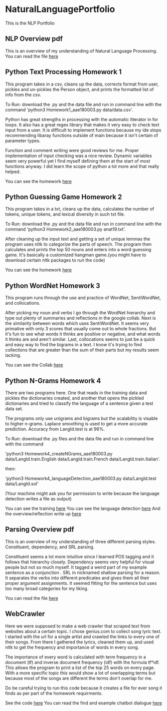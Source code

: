 # NaturalLanguagePortfolio
This is the NLP Portfolio

## NLP Overview pdf

This is an overview of my understanding of Natural Language Processing.
You can read the file [here](Overview_of_NLP.pdf)


## Python Text Processing Homework 1

This program takes in a csv, cleans up the data, corrects format from user, pickles and un-pickles the Person object, and prints the formatted list of info from the csv.

To Run: download the .py and the data file and run in command line with the command 
'python3 Homework1_aae180003.py data/data.csv'.

Python has great strengths in processing with the automatic itterator in for loops. It also has a great regex library that makes it very easy to check text input from a user. It is difficult to implement functions because my ide stops recommending libaray functions outside of main because it isn't certain of parameter types.

Function and comment writing were good reviews for me. Proper implementation of input checking was a nice review. Dynamic variables seem very powerful yet I find myself defining them at the start of most functions anyway. I did learn the scope of python a lot more and that really helped.

You can see the homework [here](TextProcessing/Homework1_aae180003.py)


## Python Guessing Game Homework 2

This program takes in a txt, cleans up the data, calculates the number of tokens, unique tokens, and lexical diversity in such txt file.

To Run: download the .py and the data file and run in command line with the command 
'python3 Homework2_aae180003.py anat19.txt'.

After cleaning up the input text and getting a set of unique lemmas the program uses nltk to categorize the parts of speech. The program then calculates and prints the top 50 nouns and enters into a word guessing game. It's basically a customized hangman game.(you might have to download certain nltk packages to run the code)

You can see the homework [here](GuessingGame/Homework2_aae180003.py)

## Python WordNet Homework 3

This program runs through the use and practice of WordNet, SentiWordNet, and collocations.

After picking my noun and verbs I go through the WordNet hierarchy and type out plenty of summaries and reflections in the google collab. Next is the similarity between words which uses SentiWordNet. It seems very primative with only 3 scores that usually come out to whole fractions. But it's fun to see what words it thinks are positive or negative, and what words it thinks are and aren't similar. Last, collocations seems to just be a quick and easy way to find the bigrams in a text. I know it's trying to find collections that are greater than the sum of their parts but my results seem lacking.

You can see the Collab [here](WordNet/WordNetHw3.pdf)

## Python N-Grams Homework 4

There are two programs here. One that reads in the training data and pickles the dictionaries created, and another that opens the pickled dictionaries and tried to classify the language of a sentence given a test data set.

The programs only use unigrams and bigrams but the scalability is visable to higher n-grams. Laplace smoothing is used to get a more accurate prediction. Accuracy from LangId.test is at 96%.

To Run: download the .py files and the data file and run in command line with the command 

'python3 Homework4_createNGrams_aae180003.py data/LangId.train.English data/LangId.train.French data/LangId.train.Italian'.

then:

'python3 Homework4_languageDetection_aae180003.py data/LangId.test data/LangId.sol'

(Your machine might ask you for permission to write because the language detection writes a file as output)


You can see the training [here](nGrams/Homework4_createNGrams_aae180003.py)
You can see the language detection [here](nGrams/Homework4_languageDetection_aae180003.py)
And the overview/reflection write up [here](nGrams/n-grams_WriteUp.pdf)

## Parsing Overview pdf

This is an overview of my understanding of three different parsing styles.
Constituent, dependency, and SRL parsing. 

Constituent seems a lot more intuitive since I learned POS tagging and it follows that hierarchy closely.
Dependency seems very helpful for visual people but not so much myself. It tagged a weird part of my example sentence as a conjunction .
SRL in nicknamed shallow parsing for a reason. It separates the verbs into different predicates and gives them all their proper argument assignments. It seemed fitting for the sentence but uses too many broad categories for my liking.

You can read the file [here](Parsing/ParsingByHand.pdf)

## WebCrawler

Here we were supposed to make a web crawler that scraped text from websites about a certain topic. I chose genius.com to collect song lyric text. I started with the url for a single artist and crawled the links to every one of their songs. From there I gathered the lyrics, cleaned them up, and used nltk to get the frequency and importance of words in every song.

The importance of every word is calculated with term frequency in a document (tf) and inverse document frequency (idf) with the formula tf*idf. This allows the program to print a list of the top 25 words on every page. With a more specific topic this would show a lot of overlapping terms but because most of the songs are different the terms don't overlap for me.

Do be careful trying to run this code because it creates a file for ever song it finds as per part of the homework requirments.

See the code [here](WebCrawler/Homework5_aae180003.py)
You can read the find and example chatbot dialogue [here](WebCrawler/Webcrawler_Findings.pdf)
